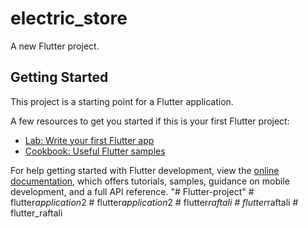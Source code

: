 # electric_store

A new Flutter project.

## Getting Started

This project is a starting point for a Flutter application.

A few resources to get you started if this is your first Flutter project:

- [Lab: Write your first Flutter app](https://docs.flutter.dev/get-started/codelab)
- [Cookbook: Useful Flutter samples](https://docs.flutter.dev/cookbook)

For help getting started with Flutter development, view the
[online documentation](https://docs.flutter.dev/), which offers tutorials,
samples, guidance on mobile development, and a full API reference.
"# Flutter-project" 
#   f l u t t e r _ a p p l i c a t i o n _ 2  
 #   f l u t t e r _ a p p l i c a t i o n _ 2  
 #   f l u t t e r _ r a f t a l i  
 #   f l u t t e r _ r a f t a l i  
 #   f l u t t e r _ r a f t a l i  
 
